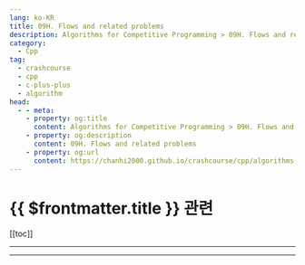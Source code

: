 ```yaml
---
lang: ko-KR
title: 09H. Flows and related problems
description: Algorithms for Competitive Programming > 09H. Flows and related problems
category:
  - Cpp
tag: 
  - crashcourse
  - cpp
  - c-plus-plus
  - algorithm
head:
  - - meta:
    - property: og:title
      content: Algorithms for Competitive Programming > 09H. Flows and related problems
    - property: og:description
      content: 09H. Flows and related problems
    - property: og:url
      content: https://chanhi2000.github.io/crashcourse/cpp/algorithms-for-competitive-programming/09-graphs/09H.html
---
```


# {{ $frontmatter.title }} 관련

[[toc]]

---

---

<TagLinks />